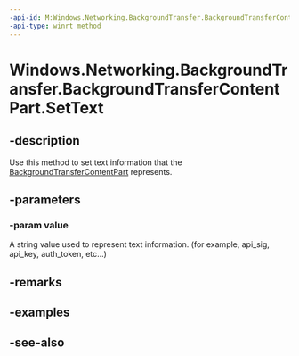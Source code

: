```yaml
---
-api-id: M:Windows.Networking.BackgroundTransfer.BackgroundTransferContentPart.SetText(System.String)
-api-type: winrt method
---
```


<!-- Method syntax
public void SetText(System.String value)
-->

# Windows.Networking.BackgroundTransfer.BackgroundTransferContentPart.SetText

## -description
Use this method to set text information that the [BackgroundTransferContentPart](backgroundtransfercontentpart.md) represents.

## -parameters
### -param value
A string value used to represent text information. (for example, api_sig, api_key, auth_token, etc...)

## -remarks


## -examples

## -see-also
